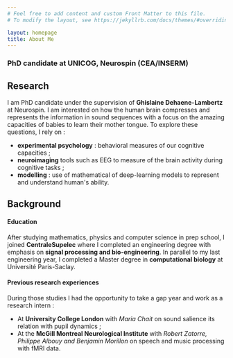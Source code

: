 ```yaml
---
# Feel free to add content and custom Front Matter to this file.
# To modify the layout, see https://jekyllrb.com/docs/themes/#overriding-theme-defaults

layout: homepage
title: About Me
---
```

###  PhD candidate at UNICOG, Neurospin (CEA/INSERM)

## Research
I am PhD candidate under the supervision of **Ghislaine Dehaene-Lambertz** at Neurospin. I am interested on how the human brain compresses and represents the information in sound sequences with a focus on the amazing capacities of babies to learn their mother tongue.
To explore these questions, I rely on :
- **experimental psychology** : behavioral measures of our cognitive capacities ;
- **neuroimaging** tools such as EEG to measure of the brain activity during cognitive tasks ;
- **modelling** : use of mathematical of deep-learning models to represent and understand human's ability.


## Background
#### Education
After studying mathematics, physics and computer science in prep school, I joined **CentraleSupelec** where I completed an engineering degree with emphasis on **signal processing and bio-engineering**. In parallel to my last engineering year, I completed a Master degree in **computational biology** at Université Paris-Saclay. 
#### Previous research experiences
During those studies I had the opportunity to take a gap year and work as a research intern : 
- At **University College London** with *Maria Chait* on sound salience its relation with pupil dynamics ;
- At the **McGill Montreal Neurological Institute** with *Robert Zatorre, Philippe Albouy and Benjamin Morillon* on speech and music processing with fMRI data. 
